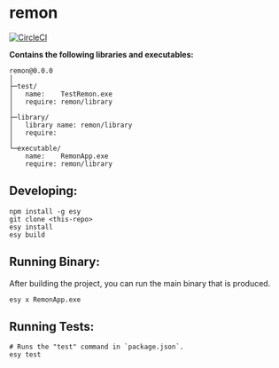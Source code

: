 
# remon


[![CircleCI](https://circleci.com/gh/yourgithubhandle/remon/tree/master.svg?style=svg)](https://circleci.com/gh/yourgithubhandle/remon/tree/master)


**Contains the following libraries and executables:**

```
remon@0.0.0
│
├─test/
│   name:    TestRemon.exe
│   require: remon/library
│
├─library/
│   library name: remon/library
│   require:
│
└─executable/
    name:    RemonApp.exe
    require: remon/library
```

## Developing:

```
npm install -g esy
git clone <this-repo>
esy install
esy build
```

## Running Binary:

After building the project, you can run the main binary that is produced.

```
esy x RemonApp.exe 
```

## Running Tests:

```
# Runs the "test" command in `package.json`.
esy test
```
